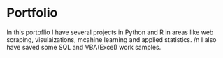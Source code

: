 # Portfolio

In this portoflio I have several projects in Python and R in areas like web scraping, visulaizations, mcahine learning and applied statistics. /n I also have saved some SQL and VBA(Excel) work samples.
